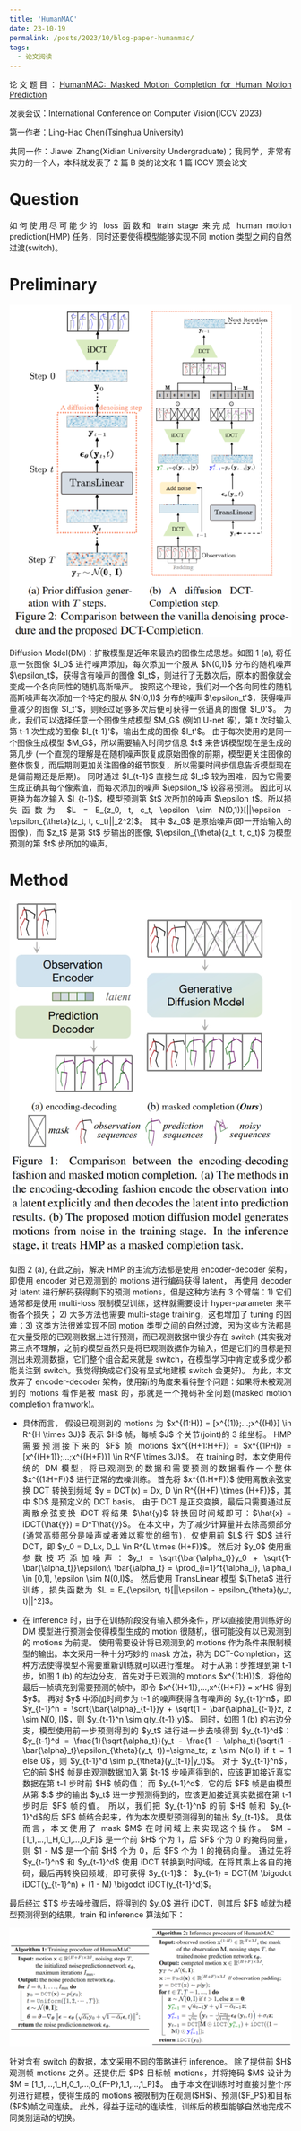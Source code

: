 ```yaml
---
title: 'HumanMAC'
date: 23-10-19
permalink: /posts/2023/10/blog-paper-humanmac/
tags:
  - 论文阅读
---
```


<p style="text-align:justify; text-justify:inter-ideograph;"> 论文题目：<a href="https://arxiv.org/abs/2302.03665" target="_blank" title="HumanMAC">HumanMAC: Masked Motion Completion for Human Motion Prediction</a></p>

发表会议：International Conference on Computer Vision(ICCV 2023)

第一作者：Ling-Hao Chen(Tsinghua University)

<p style="text-align:justify; text-justify:inter-ideograph;"> 共同一作：Jiawei Zhang(Xidian University Undergraduate)；我同学，非常有实力的一个人，本科就发表了 2 篇 B 类的论文和 1 篇 ICCV 顶会论文 </p>

Question
===
<p style="text-align:justify; text-justify:inter-ideograph;"> 如何使用尽可能少的 loss 函数和 train stage 来完成 human motion prediction(HMP) 任务，同时还要使得模型能够实现不同 motion 类型之间的自然过渡(switch)。 </p>

Preliminary
===

![Diffusion Model & HumanMAC model](/images/paper_HumanMAC_architecture.png)

<p style="text-align:justify; text-justify:inter-ideograph;"> Diffusion Model(DM)：扩散模型是近年来最热的图像生成思想。如图 1 (a),
将任意一张图像 $I_0$ 进行噪声添加，每次添加一个服从 $N(0,1)$ 分布的随机噪声 $\epsilon_t$，获得含有噪声的图像 $I_t$，则进行了无数次后，原本的图像就会变成一个各向同性的随机高斯噪声。
按照这个理论，我们对一个各向同性的随机高斯噪声每次添加一个特定的服从 $N(0,1)$ 分布的噪声 $\epsilon_t'$，获得噪声量减少的图像 $I_t'$，则经过足够多次后便可获得一张逼真的图像 $I_0'$。
为此，我们可以选择任意一个图像生成模型 $M_G$ (例如 U-net 等)，第 t 次时输入第 t-1 次生成的图像 $I_{t-1}'$，输出生成的图像 $I_t'$。
由于每次使用的是同一个图像生成模型 $M_G$，所以需要输入时间步信息 $t$ 来告诉模型现在是生成的第几步
(一个直观的理解是在随机噪声恢复成原始图像的前期，模型更关注图像的整体恢复，而后期则更加关注图像的细节恢复，所以需要时间步信息告诉模型现在是偏前期还是后期)。
同时通过 $I_{t-1}$ 直接生成 $I_t$ 较为困难，因为它需要生成正确其每个像素值，而每次添加的噪声 $\epsilon_t$ 较容易预测。
因此可以更换为每次输入 $I_{t-1}$，模型预测第 $t$ 次所加的噪声 $\epsilon_t$。所以损失函数为 $L = E_{z_0, t, c_t, \epsilon \sim N(0,1)}[||\epsilon - \epsilon_{\theta}(z_t, t, c_t)||_2^2]$。
其中 $z_0$ 是原始噪声(即一开始输入的图像)，而 $z_t$ 是第 $t$ 步输出的图像, $\epsilon_{\theta}(z_t, t, c_t)$ 为模型预测的第 $t$ 步所加的噪声。</p>

Method
===

![prior method & HumanMAC](/images/paper_HumanMAC_overall.png)

<p style="text-align:justify; text-justify:inter-ideograph;"> 如图 2 (a), 在此之前，解决 HMP 的主流方法都是使用 encoder-decoder 架构，即使用 encoder 对已观测到的 motions 进行编码获得 latent，
再使用 decoder 对 latent 进行解码获得剩下的预测 motions，但是这种方法有 3 个臂端：1) 它们通常都是使用 multi-loss 限制模型训练，这样就需要设计 hyper-parameter 来平衡各个损失；
2) 大多方法也需要 multi-stage training，这也增加了 tuning 的困难；3) 这类方法很难实现不同 motion 类型之间的自然过渡，因为这些方法都是在大量受限的已观测数据上进行预测，而已观测数据中很少存在 switch
(其实我对第三点不理解，之前的模型虽然只是将已观测数据作为输入，但是它们的目标是预测出未观测数据，它们整个组合起来就是 switch，在模型学习中肯定或多或少都能关注到 switch。我觉得换成它们没有显式地建模 switch 会更好)。
为此，本文放弃了 encoder-decoder 架构，使用新的角度来看待整个问题：如果将未被观测到的 motions 看作是被 mask 的，那就是一个掩码补全问题(masked motion completion framwork)。</p>
<ul><li><p style="text-align:justify; text-justify:inter-ideograph;">具体而言，
假设已观测到的 motions 为 $x^{(1:H)} = [x^{(1)};...;x^{(H)}] \in R^{H \times 3J}$ 表示 $H$ 帧，每帧 $J$ 个关节(joint)的 3 维坐标。
HMP 需要预测接下来的 $F$ 帧 motions $x^{(H+1:H+F)} = $x^{(1PH)} = [x^{(H+1)};...;x^{(H+F)}] \in R^{F \times 3J}$。
在 training 时，本文使用传统的 DM 模型，将已观测到的数据和需要预测的数据看作一个整体 $x^{(1:H+F)}$ 进行正常的去噪训练。
首先将 $x^{(1:H+F)}$ 使用离散余弦变换 DCT 转换到频域 $y = DCT(x) = Dx, D \in R^{(H+F) \times (H+F)}$，其中 $D$ 是预定义的 DCT basis。
由于 DCT 是正交变换，最后只需要通过反离散余弦变换 iDCT 将结果 $\hat{y}$ 转换回时间域即可：$\hat{x} = iDCT(\hat{y}) = D^T\hat{y}$。
在本文中，为了减少计算量并去除高频部分(通常高频部分是噪声或者难以察觉的细节)，仅使用前 $L$ 行 $D$ 进行 DCT，即 $y_0 = D_Lx, D_L \in R^{L \times (H+F)}$。
然后对 $y_0$ 使用重参数技巧添加噪声：$y_t = \sqrt{\bar{\alpha_t}}y_0 + \sqrt{1-\bar{\alpha_t}}\epsilon;\ \bar{\alpha_t} = \prod_{i=1}^t{\alpha_i}, \alpha_i \in [0,1], \epsilon \sim N(0,I)$。
然后使用 TransLinear 模型 $\Theta$ 进行训练，损失函数为 $L = E_{\epsilon, t}[||\epsilon - epsilon_{\theta}(y_t, t)||^2]$。</p></li>
<li><p style="text-align:justify; text-justify:inter-ideograph;">在 inference 时，由于在训练阶段没有输入额外条件，所以直接使用训练好的 DM 模型进行预测会使得模型生成的 motion 很随机，很可能没有以已观测到的 motions 为前提。
使用需要设计将已观测到的 motions 作为条件来限制模型的输出。本文采用一种十分巧妙的 mask 方法，称为 DCT-Completion，这种方法使得模型不需要重新训练就可以进行推理。
对于从第 t 步推理到第 t-1 步，如图 1 (b) 的左边分支，首先对于已观测的 motions $x^{(1:H)}$，将他的最后一帧填充到需要预测的帧中，即令 $x^{(H+1)},...,x^{(H+F)} = x^H$ 得到 $y$。
再对 $y$ 中添加时间步为 t-1 的噪声获得含有噪声的 $y_{t-1}^n$，即 $y_{t-1}^n = \sqrt{\bar{\alpha}_{t-1}}y + \sqrt{1 - \bar{\alpha}_{t-1}}z, z \sim N(0, I)$，则 $y_{t-1}^n \sim q(y_{t-1}|y)$。
同时，如图 1 (b) 的右边分支，模型使用前一步预测得到的 $y_t$ 进行进一步去噪得到 $y_{t-1}^d$：$y_{t-1}^d = \frac{1}{\sqrt{\alpha_t}}(y_t - \frac{1 - \alpha_t}{\sqrt{1 - \bar{\alpha}_t}\epsilon_{\theta}(y_t, t))+\sigma_tz; z \sim N(o,I) if t = 1 else 0$，则 $y_{t-1}^d \sim p_{\theta}(y_{t-1}|y_t)$。
对于 $y_{t-1}^n$，它的前 $H$ 帧是由观测数据加入第 $t-1$ 步噪声得到的，应该更加接近真实数据在第 t-1 步时前 $H$ 帧的值；
而 $y_{t-1}^d$，它的后 $F$ 帧是由模型从第 $t$ 步的输出 $y_t$ 进一步预测得到的，应该更加接近真实数据在第 t-1 步时后 $F$ 帧的值。
所以，我们把 $y_{t-1}^n$ 的前 $H$ 帧和 $y_{t-1}^d$的后 $F$ 帧结合起来，作为本次模型预测得到的输出 $y_{t-1}$。
具体而言，本文使用了 mask $M$ 在时间域上来实现这个操作。
$M = [1_1,...,1_H,0_1,...,0_F]$ 是一个前 $H$ 个为 1，后 $F$ 个为 0 的掩码向量，则 $1 - M$ 是一个前 $H$ 个为 0，后 $F$ 个为 1 的掩码向量。
通过先将 $y_{t-1}^n$ 和 $y_{t-1}^d$ 使用 iDCT 转换到时间域，在将其乘上各自的掩码，最后再转换回频域，即可获得 $y_{t-1}$：
$y_{t-1} = DCT(M \bigodot iDCT(y_{t-1}^n) + (1 - M) \bigodot iDCT(y_{t-1}^d)$。</p></li></ul>

<p style="text-align:justify; text-justify:inter-ideograph;">最后经过 $T$ 步去噪步骤后，将得到的 $y_0$ 进行 iDCT，则其后 $F$ 帧就为模型预测得到的结果。train 和 inference 算法如下：</p>

![HumanMAC train and inference algorithm](/images/paper_HumanMAC_algorithm.png)

<p style="text-align:justify; text-justify:inter-ideograph;">针对含有 switch 的数据，本文采用不同的策略进行 inference。
除了提供前 $H$ 观测帧 motions 之外。还提供后 $P$ 目标帧 motions，并将掩码 $M$ 设计为 $M = [1_1,...,1_H,0_1,...,0_{F-P},1_1,...,1_P]$。
由于本文在训练时时直接对整个序列进行建模，使得生成的 motions 被限制为在观测($H$)、预测($F_P$)和目标($P$)帧之间连续。
此外，得益于运动的连续性，训练后的模型能够自然地完成不同类别运动的切换。</p>